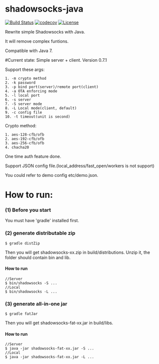 shadowsocks-java
================

[![Build Status](https://travis-ci.org/Bestoa/shadowsocks-java.svg?branch=master)](https://travis-ci.org/Bestoa/shadowsocks-java)
[![codecov](https://codecov.io/gh/Bestoa/shadowsocks-java/branch/master/graph/badge.svg)](https://codecov.io/gh/Bestoa/shadowsocks-java)
[![License](http://img.shields.io/:license-apache-blue.svg?style=flat-square)](http://www.apache.org/licenses/LICENSE-2.0.html)

Rewrite simple Shadowsocks with Java.

It will remove complex funtions.

Compatible with Java 7.

#Current state:
Simple server + client. Version 0.7.1

Support these args:

    1. -m crypto method
    2. -k password
    3. -p bind port(server)/remote port(client)
    4. -a OTA enforcing mode
    5. -l local port
    6. -s server
    7. -S server mode
    8. -L Local mode(client, default)
    9. -c config file
    10. -t timeout(unit is second)

Crypto method:

    1. aes-128-cfb/ofb
    2. aes-192-cfb/ofb
    3. aes-256-cfb/ofb
    4. chacha20

One time auth feature done.

Support JSON config file.(local\_address/fast\_open/workers is not support)

You could refer to demo config etc/demo.json.

How to run:
===========
### (1) Before you start
You must have 'gradle' installed first.

### (2) generate distributable zip
```
$ gradle distZip
```

Then you will get shadowsocks-xx.zip in build/distributions.
Unzip it, the folder should contain bin and lib.

#### How to run
```
//Server
$ bin/shadowsocks -S ...
//Local
$ bin/shadowsocks -L ...
```

### (3) generate all-in-one jar
```
$ gradle fatJar
```

Then you will get shadowsocks-fat-xx.jar in build/libs.

#### How to run
```
//Server
$ java -jar shadowsocks-fat-xx.jar -S ...
//Local
$ java -jar shadowsocks-fat-xx.jar -L ...
```

